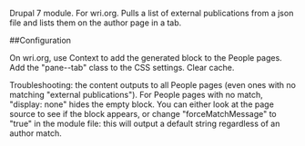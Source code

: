 Drupal 7 module. For wri.org. Pulls a list of external publications from a json file and lists them on the author page in a tab.

##Configuration

On wri.org, use Context to add the generated block to the People pages. Add the "pane--tab" class to the CSS settings. Clear cache.

Troubleshooting: the content outputs to all People pages (even ones with no matching "external publications"). For People pages with no match, "display: none" hides the empty block. You can either look at the page source to see if the block appears, or change "forceMatchMessage" to "true" in the module file: this will output a default string regardless of an author match. 
